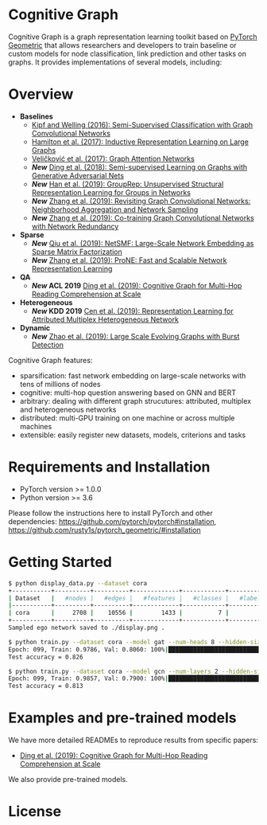 # Cognitive Graph

Cognitive Graph is a graph representation learning toolkit based on [PyTorch Geometric](https://github.com/rusty1s/pytorch_geometric/) that allows researchers and developers to train baseline or custom models for node classification, link prediction and other tasks on graphs.
It provides implementations of several models, including:

# Overview

- **Baselines**
  - [Kipf and Welling (2016): Semi-Supervised Classification with Graph Convolutional Networks](https://arxiv.org/abs/1609.02907)
  - [Hamilton et al. (2017): Inductive Representation Learning on Large Graphs](https://arxiv.org/abs/1706.02216)
  - [Veličković et al. (2017): Graph Attention Networks](https://arxiv.org/abs/1710.10903)
  - **_New_** [Ding et al. (2018): Semi-supervised Learning on Graphs with Generative Adversarial Nets](https://arxiv.org/abs/1809.00130)
  - **_New_** [Han et al. (2019): GroupRep: Unsupervised Structural Representation Learning for Groups in Networks](https://www.overleaf.com/read/nqxjtkmmgmff)
  - **_New_** [Zhang et al. (2019): Revisiting Graph Convolutional Networks: Neighborhood Aggregation and Network Sampling](https://www.overleaf.com/read/xzykmvhxjmxy)
  - **_New_** [Zhang et al. (2019): Co-training Graph Convolutional Networks with Network Redundancy](https://www.overleaf.com/read/fbhqqgzqgmyn)
- **Sparse**
  - **_New_** [Qiu et al. (2019): NetSMF: Large-Scale Network Embedding as Sparse Matrix Factorization](http://keg.cs.tsinghua.edu.cn/jietang/publications/www19-Qiu-et-al-NetSMF-Large-Scale-Network-Embedding.pdf)
  - **_New_** [Zhang et al. (2019): ProNE: Fast and Scalable Network Representation Learning](https://www.overleaf.com/read/dhgpkmyfdhnj)
- **QA**
  - **_New_ ACL 2019** [Ding et al. (2019): Cognitive Graph for Multi-Hop Reading Comprehension at Scale](https://arxiv.org/abs/1905.05460)
- **Heterogeneous**
  - **_New_ KDD 2019** [Cen et al. (2019): Representation Learning for Attributed Multiplex Heterogeneous Network](https://arxiv.org/abs/1905.01669)
- **Dynamic**
  - **_New_** [Zhao et al. (2019): Large Scale Evolving Graphs with Burst Detection](https://www.overleaf.com/4361782256sqswxgnmwbrs)

Cognitive Graph features:

- sparsification: fast network embedding on large-scale networks with tens of millions of nodes
- cognitive: multi-hop question answering based on GNN and BERT
- arbitrary: dealing with different graph strucutures: attributed, multiplex and heterogeneous networks
- distributed: multi-GPU training on one machine or across multiple machines
- extensible: easily register new datasets, models, criterions and tasks

# Requirements and Installation

- PyTorch version >= 1.0.0
- Python version >= 3.6

Please follow the instructions here to install PyTorch and other dependencies: https://github.com/pytorch/pytorch#installation, https://github.com/rusty1s/pytorch_geometric/#installation

# Getting Started

```bash
$ python display_data.py --dataset cora
+-----------+----------+----------+-------------+------------+-----------------+
| Dataset   |   #nodes |   #edges |   #features |   #classes |   #labeled data |
|-----------+----------+----------+-------------+------------+-----------------|
| cora      |     2708 |    10556 |        1433 |          7 |             140 |
+-----------+----------+----------+-------------+------------+-----------------+
Sampled ego network saved to ./display.png .

$ python train.py --dataset cora --model gat --num-heads 8 --hidden-size 8 --dropout 0.6 --max-epoch 100 --lr 0.005 --weight-decay 5e-4
Epoch: 099, Train: 0.9786, Val: 0.8060: 100%|███████████████████████████| 100/100 [00:01<00:00, 66.77it/s]
Test accuracy = 0.826

$ python train.py --dataset cora --model gcn --num-layers 2 --hidden-size 32 --dropout 0.5 --max-epoch 100 --lr 0.01 --weight-decay 5e-4
Epoch: 099, Train: 0.9857, Val: 0.7900: 100%|██████████████████████████| 100/100 [00:00<00:00, 142.42it/s]
Test accuracy = 0.813
```

# Examples and pre-trained models

We have more detailed READMEs to reproduce results from specific papers:

- [Ding et al. (2019): Cognitive Graph for Multi-Hop Reading Comprehension at Scale](https://github.com/THUcqb/cognitive_graph/blob/master/examples/cogqa/README.md)

We also provide pre-trained models.

# License
